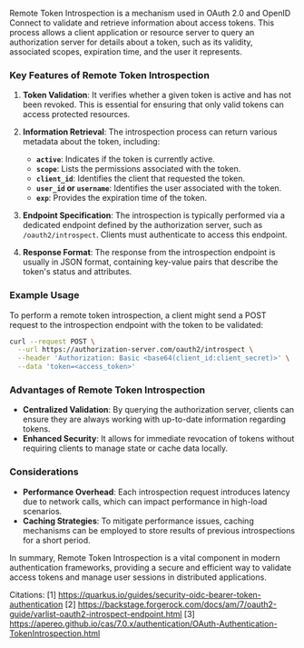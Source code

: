 Remote Token Introspection is a mechanism used in OAuth 2.0 and OpenID Connect to validate and retrieve information about
access tokens. This process allows a client application or resource server to query an authorization server for details about
a token, such as its validity, associated scopes, expiration time, and the user it represents.

### Key Features of Remote Token Introspection

1. **Token Validation**: It verifies whether a given token is active and has not been revoked. This is essential for ensuring
   that only valid tokens can access protected resources.

2. **Information Retrieval**: The introspection process can return various metadata about the token, including:

   - **`active`**: Indicates if the token is currently active.
   - **`scope`**: Lists the permissions associated with the token.
   - **`client_id`**: Identifies the client that requested the token.
   - **`user_id` or `username`**: Identifies the user associated with the token.
   - **`exp`**: Provides the expiration time of the token.

3. **Endpoint Specification**: The introspection is typically performed via a dedicated endpoint defined by the authorization
   server, such as `/oauth2/introspect`. Clients must authenticate to access this endpoint.

4. **Response Format**: The response from the introspection endpoint is usually in JSON format, containing key-value pairs
   that describe the token's status and attributes.

### Example Usage

To perform a remote token introspection, a client might send a POST request to the introspection endpoint with the token to
be validated:

```bash
curl --request POST \
  --url https://authorization-server.com/oauth2/introspect \
  --header 'Authorization: Basic <base64(client_id:client_secret)>' \
  --data 'token=<access_token>'
```

### Advantages of Remote Token Introspection

- **Centralized Validation**: By querying the authorization server, clients can ensure they are always working with
  up-to-date information regarding tokens.
- **Enhanced Security**: It allows for immediate revocation of tokens without requiring clients to manage state or cache data
  locally.

### Considerations

- **Performance Overhead**: Each introspection request introduces latency due to network calls, which can impact performance
  in high-load scenarios.
- **Caching Strategies**: To mitigate performance issues, caching mechanisms can be employed to store results of previous
  introspections for a short period.

In summary, Remote Token Introspection is a vital component in modern authentication frameworks, providing a secure and
efficient way to validate access tokens and manage user sessions in distributed applications.

Citations: [1] https://quarkus.io/guides/security-oidc-bearer-token-authentication [2]
https://backstage.forgerock.com/docs/am/7/oauth2-guide/varlist-oauth2-introspect-endpoint.html [3]
https://apereo.github.io/cas/7.0.x/authentication/OAuth-Authentication-TokenIntrospection.html
